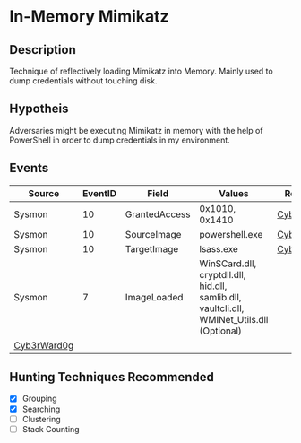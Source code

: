 # In-Memory Mimikatz
## Description
Technique of reflectively loading Mimikatz into Memory. Mainly used to dump credentials without touching disk.


## Hypotheis
Adversaries might be executing Mimikatz in memory with the help of PowerShell in order to dump credentials in my environment.


## Events

| Source | EventID | Field | Values | Reference | 
|--------|---------|-------|--------|-----------| 
| Sysmon | 10 | GrantedAccess | 0x1010, 0x1410 | [Cyb3rWard0g](https://cyberwardog.blogspot.com/2017/03/chronicles-of-threat-hunter-hunting-for_22.html) |
| Sysmon | 10 | SourceImage | powershell.exe | [Cyb3rWard0g](https://cyberwardog.blogspot.com/2017/03/chronicles-of-threat-hunter-hunting-for_22.html) |
| Sysmon | 10 | TargetImage | lsass.exe | [Cyb3rWard0g](https://cyberwardog.blogspot.com/2017/03/chronicles-of-threat-hunter-hunting-for_22.html) |
| Sysmon      | 7       | ImageLoaded   | WinSCard.dll, cryptdll.dll, hid.dll, samlib.dll, vaultcli.dll, WMINet_Utils.dll (Optional) |
| [Cyb3rWard0g](https://cyberwardog.blogspot.com/2017/03/chronicles-of-threat-hunter-hunting-for.html) |


## Hunting Techniques Recommended

- [x] Grouping
- [x] Searching
- [ ] Clustering
- [ ] Stack Counting
